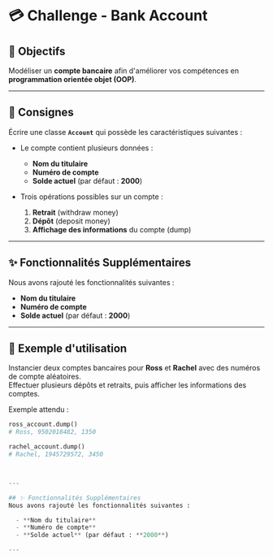 # 💳 Challenge - Bank Account

## 🎯 Objectifs
Modéliser un **compte bancaire** afin d'améliorer vos compétences en **programmation orientée objet (OOP)**.

---

## 📌 Consignes
Écrire une classe **`Account`** qui possède les caractéristiques suivantes :

- Le compte contient plusieurs données :  
  - **Nom du titulaire**  
  - **Numéro de compte**  
  - **Solde actuel** (par défaut : **2000**)

- Trois opérations possibles sur un compte :  
  1. **Retrait** (withdraw money)  
  2. **Dépôt** (deposit money)  
  3. **Affichage des informations** du compte (dump)
     
---

## ✨ Fonctionnalités Supplémentaires
Nous avons rajouté les fonctionnalités suivantes :

  - **Nom du titulaire**  
  - **Numéro de compte**  
  - **Solde actuel** (par défaut : **2000**)

---

## 🏦 Exemple d'utilisation

Instancier deux comptes bancaires pour **Ross** et **Rachel** avec des numéros de compte aléatoires.  
Effectuer plusieurs dépôts et retraits, puis afficher les informations des comptes.

Exemple attendu :

```python
ross_account.dump()
# Ross, 9502018482, 1350

rachel_account.dump()
# Rachel, 1945729572, 3450



---

## ✨ Fonctionnalités Supplémentaires
Nous avons rajouté les fonctionnalités suivantes :

  - **Nom du titulaire**  
  - **Numéro de compte**  
  - **Solde actuel** (par défaut : **2000**)

---









